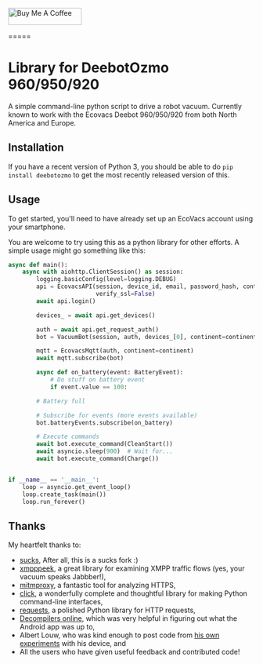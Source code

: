 <a href="https://www.buymeacoffee.com/4nd3rs" target="_blank"><img src="https://cdn.buymeacoffee.com/buttons/default-black.png" width="150px" height="35px" alt="Buy Me A Coffee" style="height: 35px !important;width: 150px !important;" ></a>

=====
# Library for DeebotOzmo 960/950/920

A simple command-line python script to drive a robot vacuum. Currently
known to work with the Ecovacs Deebot 960/950/920 from both North America and Europe.

## Installation

If you have a recent version of Python 3, you should be able to
do `pip install deebotozmo` to get the most recently released version of
this.

## Usage

To get started, you'll need to have already set up an EcoVacs account
using your smartphone.

You are welcome to try using this as a python library for other efforts.
A simple usage might go something like this:

```python
async def main():
    async with aiohttp.ClientSession() as session:
        logging.basicConfig(level=logging.DEBUG)
        api = EcovacsAPI(session, device_id, email, password_hash, continent=continent, country=country,
                         verify_ssl=False)
        await api.login()

        devices_ = await api.get_devices()

        auth = await api.get_request_auth()
        bot = VacuumBot(session, auth, devices_[0], continent=continent, country=country, verify_ssl=False)

        mqtt = EcovacsMqtt(auth, continent=continent)
        await mqtt.subscribe(bot)

        async def on_battery(event: BatteryEvent):
            # Do stuff on battery event
            if event.value == 100:

        # Battery full

        # Subscribe for events (more events available)
        bot.batteryEvents.subscribe(on_battery)

        # Execute commands
        await bot.execute_command(CleanStart())
        await asyncio.sleep(900)  # Wait for...
        await bot.execute_command(Charge())


if __name__ == '__main__':
    loop = asyncio.get_event_loop()
    loop.create_task(main())
    loop.run_forever()
```

## Thanks

My heartfelt thanks to:

* [sucks](https://github.com/wpietri/sucks),
After all, this is a sucks fork :)
* [xmpppeek](https://www.beneaththewaves.net/Software/XMPPPeek.html),
a great library for examining XMPP traffic flows (yes, your vacuum
speaks Jabbber!),
* [mitmproxy](https://mitmproxy.org/), a fantastic tool for analyzing HTTPS,
* [click](http://click.pocoo.org/), a wonderfully complete and thoughtful
library for making Python command-line interfaces,
* [requests](http://docs.python-requests.org/en/master/), a polished Python
library for HTTP requests,
* [Decompilers online](http://www.javadecompilers.com/apk), which was
very helpful in figuring out what the Android app was up to,
* Albert Louw, who was kind enough to post code from [his own
experiments](https://community.smartthings.com/t/ecovacs-deebot-n79/93410/33)
with his device, and
* All the users who have given useful feedback and contributed code!